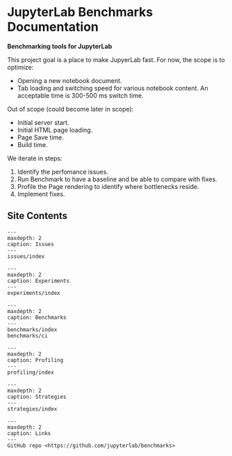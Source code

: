 JupyterLab Benchmarks Documentation
===================================

**Benchmarking tools for JupyterLab**

This project goal is a place to make JupyerLab fast. For now, the scope is to optimize:

- Opening a new notebook document.
- Tab loading and switching speed for various notebook content. An acceptable time is 300-500 ms switch time.

Out of scope (could become later in scope):

- Initial server start.
- Initial HTML page loading.
- Page Save time.
- Build time.

We iterate in steps:

1. Identify the perfomance issues.
1. Run Benchmark to have a baseline and be able to compare with fixes.
1. Profile the Page rendering to identify where bottlenecks reside.
1. Implement fixes.

## Site Contents

```{toctree}
---
maxdepth: 2
caption: Issues
---
issues/index
```

```{toctree}
---
maxdepth: 2
caption: Experiments
---
experiments/index
```

```{toctree}
---
maxdepth: 2
caption: Benchmarks
---
benchmarks/index
benchmarks/ci
```

```{toctree}
---
maxdepth: 2
caption: Profiling
---
profiling/index
```

```{toctree}
---
maxdepth: 2
caption: Strategies
---
strategies/index
```

```{toctree}
---
maxdepth: 2
caption: Links
---
GitHub repo <https://github.com/jupyterlab/benchmarks>
```

